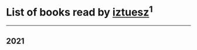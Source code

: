 # List of books read by [iztuesz](https://plus.google.com/u/0/100877468102766148730/)<sup>1</sup>
---

## 2021




